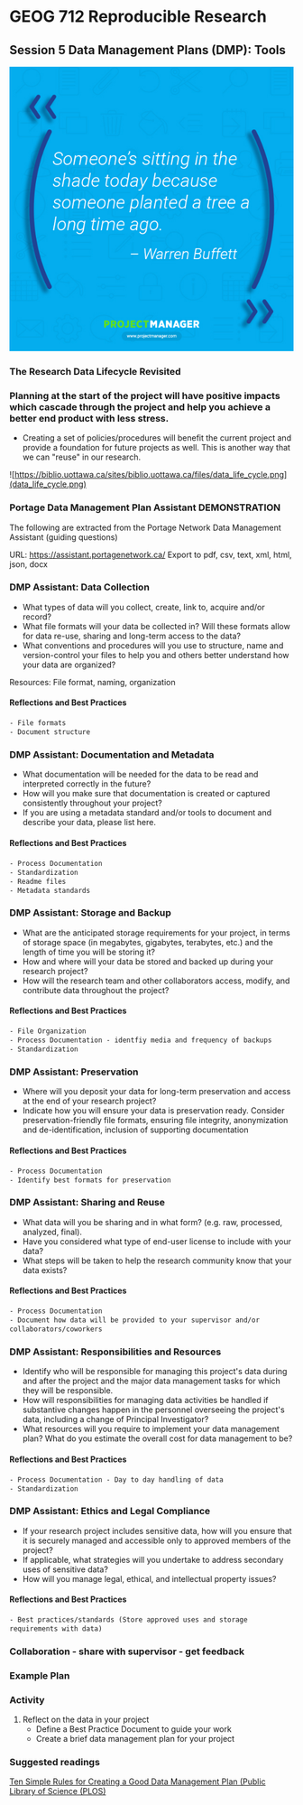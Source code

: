 # GEOG 712 Reproducible Research

## Session 5 Data Management Plans (DMP): Tools

![project_management.com](Planning_Buffett.jpg)

### The Research Data Lifecycle Revisited

### Planning at the start of the project will have positive impacts which cascade through the project and help you achieve a better end product with less stress.  

- Creating a set of policies/procedures will benefit the current project and provide a foundation for future projects as well.  This is another way that we can "reuse" in our research.

![https://biblio.uottawa.ca/sites/biblio.uottawa.ca/files/data_life_cycle.png](data_life_cycle.png)

### Portage Data Management Plan Assistant **DEMONSTRATION**

The following are extracted from the Portage Network Data Management Assistant (guiding questions)

URL:   https://assistant.portagenetwork.ca/
Export to pdf, csv, text, xml, html, json, docx

### DMP Assistant: Data Collection

- What types of data will you collect, create, link to, acquire and/or record?
- What file formats will your data be collected in? Will these formats allow for data re-use, sharing and long-term access to the data?
- What conventions and procedures will you use to structure, name and version-control your files to help you and others better understand how your data are organized?

Resources:  File format, naming, organization

#### Reflections and Best Practices

    - File formats
    - Document structure

### DMP Assistant: Documentation and Metadata

- What documentation will be needed for the data to be read and interpreted correctly in the future?
- How will you make sure that documentation is created or captured consistently throughout your project?
- If you are using a metadata standard and/or tools to document and describe your data, please list here.

#### Reflections and Best Practices

    - Process Documentation
    - Standardization
    - Readme files
    - Metadata standards

### DMP Assistant: Storage and Backup

- What are the anticipated storage requirements for your project, in terms of storage space (in megabytes, gigabytes, terabytes, etc.) and the length of time you will be storing it?
- How and where will your data be stored and backed up during your research project?
- How will the research team and other collaborators access, modify, and contribute data throughout the project?

#### Reflections and Best Practices

    - File Organization
    - Process Documentation - identfiy media and frequency of backups
    - Standardization

### DMP Assistant: Preservation

- Where will you deposit your data for long-term preservation and access at the end of your research project?
- Indicate how you will ensure your data is preservation ready. Consider preservation-friendly file formats, ensuring file integrity, anonymization and de-identification, inclusion of supporting documentation

#### Reflections and Best Practices

    - Process Documentation
    - Identify best formats for preservation

### DMP Assistant: Sharing and Reuse

- What data will you be sharing and in what form? (e.g. raw, processed, analyzed, final).
- Have you considered what type of end-user license to include with your data?
- What steps will be taken to help the research community know that your data exists?

#### Reflections and Best Practices

    - Process Documentation
    - Document how data will be provided to your supervisor and/or collaborators/coworkers

### DMP Assistant: Responsibilities and Resources

- Identify who will be responsible for managing this project's data during and after the project and the major data management tasks for which they will be responsible.
- How will responsibilities for managing data activities be handled if substantive changes happen in the personnel overseeing the project's data, including a change of Principal Investigator?
- What resources will you require to implement your data management plan? What do you estimate the overall cost for data management to be?

#### Reflections and Best Practices

    - Process Documentation - Day to day handling of data
    - Standardization

### DMP Assistant: Ethics and Legal Compliance

- If your research project includes sensitive data, how will you ensure that it is securely managed and accessible only to approved members of the project?
- If applicable, what strategies will you undertake to address secondary uses of sensitive data?
- How will you manage legal, ethical, and intellectual property issues?

#### Reflections and Best Practices

    - Best practices/standards (Store approved uses and storage requirements with data)

### Collaboration - share with supervisor - get feedback

### Example Plan

### Activity

1. Reflect on the data in your project 
    - Define a Best Practice Document to guide your work
    - Create a brief data management plan for your project
  
### Suggested readings

[Ten Simple Rules for Creating a Good Data Management Plan (Public Library of Science (PLOS)](https://journals.plos.org/ploscompbiol/article?id=10.1371/journal.pcbi.1004525)
